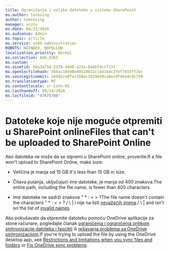 ```yaml
---
title: Ograničenja i velike datoteke u sistemu SharePoint
ms.author: toresing
author: tomresing
manager: scotv
ms.date: 04/21/2020
ms.audience: Admin
ms.topic: article
ms.service: o365-administration
ROBOTS: NOINDEX, NOFOLLOW
localization_priority: Normal
ms.collection: Adm_O365
ms.custom: ''
ms.assetid: bda3a75d-23f8-44d9-a23a-0abbfdccf131
ms.openlocfilehash: 568ac18e98e49524832c144164c2fef7915f73bc
ms.sourcegitcommit: c6692ce0fa1358ec3529e59ca0ecdfdea4cdc759
ms.translationtype: MT
ms.contentlocale: sr-Latn-RS
ms.lasthandoff: 09/14/2020
ms.locfileid: "47675780"
---
```

# <a name="files-that-cant-be-uploaded-to-sharepoint-online"></a><span data-ttu-id="31b32-102">Datoteke koje nije moguće otpremiti u SharePoint online</span><span class="sxs-lookup"><span data-stu-id="31b32-102">Files that can't be uploaded to SharePoint Online</span></span>

<span data-ttu-id="31b32-103">Ako datoteka ne može da se otpremi u SharePoint online, proverite:</span><span class="sxs-lookup"><span data-stu-id="31b32-103">If a file won't upload to SharePoint Online, make sure:</span></span>
  
- <span data-ttu-id="31b32-104">Veličina je manja od 15 GB.</span><span class="sxs-lookup"><span data-stu-id="31b32-104">It's less than 15 GB in size.</span></span>
    
- <span data-ttu-id="31b32-105">Čitava putanja, uključujući ime datoteke, je manja od 400 znakova.</span><span class="sxs-lookup"><span data-stu-id="31b32-105">The entire path, including the file name, is fewer than 400 characters.</span></span>
    
- <span data-ttu-id="31b32-106">Ime datoteke ne sadrži znakove " \* : \< \> ?</span><span class="sxs-lookup"><span data-stu-id="31b32-106">The file name doesn't contain the characters " \* : \< \> ?</span></span> <span data-ttu-id="31b32-107">/ \ | i nije na listi [nevažećih imena](https://go.microsoft.com/fwlink/?linkid=866430).</span><span class="sxs-lookup"><span data-stu-id="31b32-107">/ \ | and isn't on the list of [invalid names](https://go.microsoft.com/fwlink/?linkid=866430).</span></span>
    
<span data-ttu-id="31b32-108">Ako pokušavate da otpremite datoteku pomoću OneDrive aplikacije za stone računare, pogledajte članak [ograničenja i ograničenja prilikom sinhronizacije datoteka i fascikli](httpsbv://go.microsoft.com/fwlink/p/?LinkID=717734) ili [rešavanja problema sa OneDrive sinhronizacijom](https://go.microsoft.com/fwlink/?linkid=866431).</span><span class="sxs-lookup"><span data-stu-id="31b32-108">If you're trying to upload the file by using the OneDrive desktop app, see [Restrictions and limitations when you sync files and folders](httpsbv://go.microsoft.com/fwlink/p/?LinkID=717734) or [Fix OneDrive sync problems](https://go.microsoft.com/fwlink/?linkid=866431).</span></span>
  

